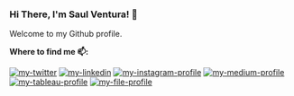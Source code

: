 ###  Hi There, I'm Saul Ventura! 👋

Welcome to my Github profile.

**Where to find me 📫:**
<p align="left"> 
<a href="https://twitter.com/saul_ventura__"><img src="https://img.shields.io/static/v1?label=&labelColor=505050&message=twitter&?style=flat&color=1DA1F2&logo=twitter" alt="my-twitter"/></a>
<a href="https://www.linkedin.com/in/saul-ventura/"><img src="https://img.shields.io/static/v1?label=&labelColor=505050&message=linkedin&style=flat&color=0077B5&logo=linkedin" alt="my-linkedin"/></a>
<a href="https://www.instagram.com/saul_ventura__/"><img src="https://img.shields.io/static/v1?label=&labelColor=505050&message=instagram&style=flat&color=red&logo=instagram" alt="my-instagram-profile"/></a>
<a href="https://medium.com/@saul.ventura"><img src="https://img.shields.io/static/v1?label=&labelColor=505050&message=medium&style=flat&color=12100E&logo=medium" alt="my-medium-profile"/></a>
<a href="https://public.tableau.com/profile/saul.ventura#!/"><img src="https://img.shields.io/static/v1?label=&labelColor=505050&message=tableau&style=flat&color=inactive&logo=tableau" alt="my-tableau-profile"/></a>  
<a href="https://www.credly.com/users/saul-ventura/badges"><img src="https://img.shields.io/static/v1?label=&labelColor=505050&message=badges&style=flat&color=inactive&logo=files" alt="my-file-profile"/></a>  
  
  
  
  
  
  
</p>
